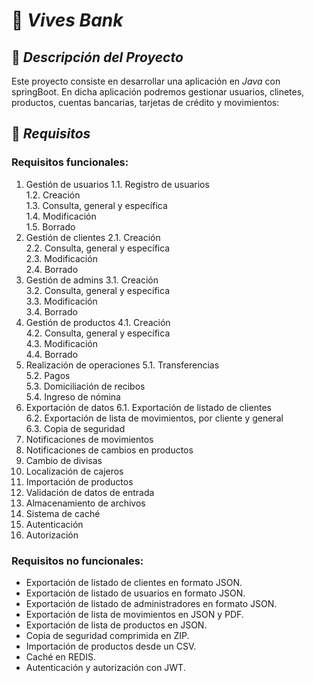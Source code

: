 # 🏦 *Vives Bank*

## 🎯 *Descripción del Proyecto*

Este proyecto consiste en desarrollar una aplicación en *Java* con springBoot. En dicha aplicación podremos gestionar usuarios, clinetes, productos, cuentas bancarias, tarjetas de crédito y movimientos:

## 📌 *Requisitos*

### Requisitos funcionales:

1. Gestión de usuarios
   1.1. Registro de usuarios  
   1.2. Creación  
   1.3. Consulta, general y específica  
   1.4. Modificación  
   1.5. Borrado  
2. Gestión de clientes
   2.1. Creación  
   2.2. Consulta, general y específica  
   2.3. Modificación  
   2.4. Borrado  
3. Gestión de admins
   3.1. Creación  
   3.2. Consulta, general y específica  
   3.3. Modificación  
   3.4. Borrado  
4. Gestión de productos
   4.1. Creación  
   4.2. Consulta, general y específica  
   4.3. Modificación  
   4.4. Borrado  
5. Realización de operaciones
   5.1. Transferencias  
   5.2. Pagos  
   5.3. Domiciliación de recibos  
   5.4. Ingreso de nómina  
6. Exportación de datos
   6.1. Exportación de listado de clientes  
   6.2. Exportación de lista de movimientos, por cliente y general  
   6.3. Copia de seguridad  
7. Notificaciones de movimientos  
8. Notificaciones de cambios en productos  
9. Cambio de divisas  
10. Localización de cajeros  
11. Importación de productos  
12. Validación de datos de entrada  
13. Almacenamiento de archivos  
14. Sistema de caché  
15. Autenticación  
16. Autorización  

### Requisitos no funcionales:

- Exportación de listado de clientes en formato JSON.  
- Exportación de listado de usuarios en formato JSON.  
- Exportación de listado de administradores en formato JSON.  
- Exportación de lista de movimientos en JSON y PDF.  
- Exportación de lista de productos en JSON.  
- Copia de seguridad comprimida en ZIP.  
- Importación de productos desde un CSV.  
- Caché en REDIS.  
- Autenticación y autorización con JWT.  




